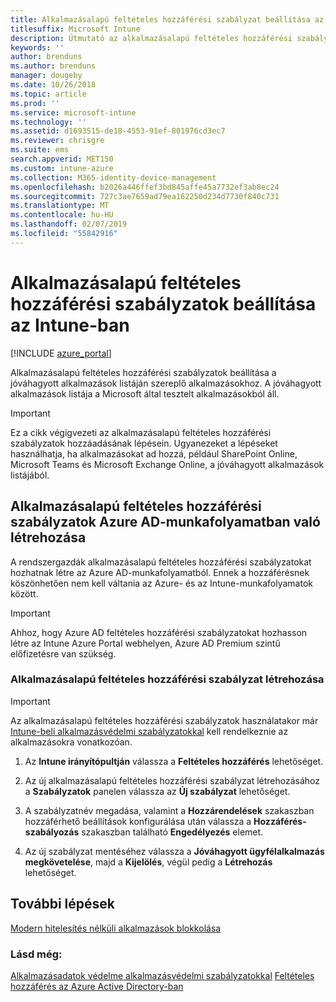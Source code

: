 ```yaml
---
title: Alkalmazásalapú feltételes hozzáférési szabályzat beállítása az Intune-ban
titlesuffix: Microsoft Intune
description: Útmutató az alkalmazásalapú feltételes hozzáférési szabályzatok Intune-ban való létrehozásához.
keywords: ''
author: brenduns
ms.author: brenduns
manager: dougeby
ms.date: 10/26/2018
ms.topic: article
ms.prod: ''
ms.service: microsoft-intune
ms.technology: ''
ms.assetid: d1693515-de18-4553-91ef-801976cd3ec7
ms.reviewer: chrisgre
ms.suite: ems
search.appverid: MET150
ms.custom: intune-azure
ms.collection: M365-identity-device-management
ms.openlocfilehash: b2026a446ffef3bd845affe45a7732ef3ab8ec24
ms.sourcegitcommit: 727c3ae7659ad79ea162250d234d7730f840c731
ms.translationtype: MT
ms.contentlocale: hu-HU
ms.lasthandoff: 02/07/2019
ms.locfileid: "55842916"
---
```

# <a name="set-up-app-based-conditional-access-policies-with-intune"></a>Alkalmazásalapú feltételes hozzáférési szabályzatok beállítása az Intune-ban

[!INCLUDE [azure_portal](./includes/azure_portal.md)]

Alkalmazásalapú feltételes hozzáférési szabályzatok beállítása a jóváhagyott alkalmazások listáján szereplő alkalmazásokhoz. A jóváhagyott alkalmazások listája a Microsoft által tesztelt alkalmazásokból áll.

> [!IMPORTANT]
> Ez a cikk végigvezeti az alkalmazásalapú feltételes hozzáférési szabályzatok hozzáadásának lépésein. Ugyanezeket a lépéseket használhatja, ha alkalmazásokat ad hozzá, például SharePoint Online, Microsoft Teams és Microsoft Exchange Online, a jóváhagyott alkalmazások listájából.

## <a name="create-app-based-conditional-access-policies-in-azure-ad-workload"></a>Alkalmazásalapú feltételes hozzáférési szabályzatok Azure AD-munkafolyamatban való létrehozása

A rendszergazdák alkalmazásalapú feltételes hozzáférési szabályzatokat hozhatnak létre az Azure AD-munkafolyamatból. Ennek a hozzáférésnek köszönhetően nem kell váltania az Azure- és az Intune-munkafolyamatok között.

> [!IMPORTANT]
> Ahhoz, hogy Azure AD feltételes hozzáférési szabályzatokat hozhasson létre az Intune Azure Portal webhelyen, Azure AD Premium szintű előfizetésre van szükség.

### <a name="to-create-an-app-based-conditional-access-policy"></a>Alkalmazásalapú feltételes hozzáférési szabályzat létrehozása

> [!IMPORTANT]
> Az alkalmazásalapú feltételes hozzáférési szabályzatok használatakor már [Intune-beli alkalmazásvédelmi szabályzatokkal](app-protection-policies.md) kell rendelkeznie az alkalmazásokra vonatkozóan.

1. Az **Intune irányítópultján** válassza a **Feltételes hozzáférés** lehetőséget.

2. Az új alkalmazásalapú feltételes hozzáférési szabályzat létrehozásához a **Szabályzatok** panelen válassza az **Új szabályzat** lehetőséget.

4. A szabályzatnév megadása, valamint a **Hozzárendelések** szakaszban hozzáférhető beállítások konfigurálása után válassza a **Hozzáférés-szabályozás** szakaszban található **Engedélyezés** elemet.

5. Az új szabályzat mentéséhez válassza a **Jóváhagyott ügyfélalkalmazás megkövetelése**, majd a **Kijelölés**, végül pedig a **Létrehozás** lehetőséget.

## <a name="next-steps"></a>További lépések
[Modern hitelesítés nélküli alkalmazások blokkolása](app-modern-authentication-block.md)

### <a name="see-also"></a>Lásd még:

[Alkalmazásadatok védelme alkalmazásvédelmi szabályzatokkal](app-protection-policies.md)
[Feltételes hozzáférés az Azure Active Directory-ban](https://docs.microsoft.com/azure/active-directory/active-directory-conditional-access)
